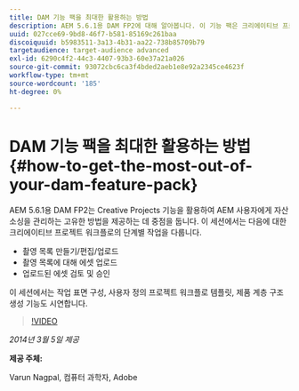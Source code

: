 ```yaml
---
title: DAM 기능 팩을 최대한 활용하는 방법
description: AEM 5.6.1용 DAM FP2에 대해 알아봅니다. 이 기능 팩은 크리에이티브 프로젝트 기능을 활용하여 고유한 에셋 소싱 관리 방법을 제공하는 데 중점을 둡니다. 이 세션에서는 샷 목록을 만들고, 편집하고, 업로드하고, 샷 목록에 대해 에셋을 업로드하는 크리에이티브 프로젝트 워크플로의 단계별 작업에 대해 다룹니다. 또한 업로드된 에셋 검토 및 승인 작업 표면 구성, 사용자 지정 프로젝트 워크플로 템플릿 및 제품 계층 구조 생성 기능에 대해서도 살펴봅니다.
uuid: 027cce69-9bd8-46f7-b581-85169c261baa
discoiquuid: b5983511-3a13-4b31-aa22-738b85709b79
targetaudience: target-audience advanced
exl-id: 6290c4f2-44c3-4407-93b3-60e37a21a026
source-git-commit: 93072cbc6ca3f4bded2aeb1e8e92a2345ce4623f
workflow-type: tm+mt
source-wordcount: '185'
ht-degree: 0%

---
```


# DAM 기능 팩을 최대한 활용하는 방법{#how-to-get-the-most-out-of-your-dam-feature-pack}

AEM 5.6.1용 DAM FP2는 Creative Projects 기능을 활용하여 AEM 사용자에게 자산 소싱을 관리하는 고유한 방법을 제공하는 데 중점을 둡니다. 이 세션에서는 다음에 대한 크리에이티브 프로젝트 워크플로의 단계별 작업을 다룹니다.

* 촬영 목록 만들기/편집/업로드
* 촬영 목록에 대해 에셋 업로드
* 업로드된 에셋 검토 및 승인

이 세션에서는 작업 표면 구성, 사용자 정의 프로젝트 워크플로 템플릿, 제품 계층 구조 생성 기능도 시연합니다.

>[!VIDEO](https://video.tv.adobe.com/v/19523/?quality=9)

*2014년 3월 5일 제공*

**제공 주체:**

Varun Nagpal, 컴퓨터 과학자, Adobe

<!--
[Get back to the Overview](https://helpx.adobe.com/experience-manager/kt/eseminars/gems/aem-index.html)
-->
